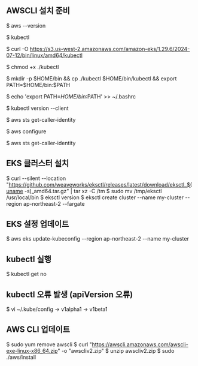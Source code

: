 ## AWSCLI 설치 준비
$ aws --version

$ kubectl

$ curl -O https://s3.us-west-2.amazonaws.com/amazon-eks/1.29.6/2024-07-12/bin/linux/amd64/kubectl

$ chmod +x ./kubectl

$ mkdir -p $HOME/bin && cp ./kubectl $HOME/bin/kubectl && export PATH=$HOME/bin:$PATH

$ echo 'export PATH=$HOME/bin:$PATH' >> ~/.bashrc

$ kubectl version --client

$ aws sts get-caller-identity

$ aws configure

$ aws sts get-caller-identity

## EKS 클러스터 설치
$ curl --silent --location "https://github.com/weaveworks/eksctl/releases/latest/download/eksctl_$(uname -s)_amd64.tar.gz" | tar xz -C /tm
$ sudo mv /tmp/eksctl /usr/local/bin
$ eksctl version
$ eksctl create cluster --name my-cluster --region ap-northeast-2 --fargate

## EKS 설정 업데이트
$ aws eks update-kubeconfig --region ap-northeast-2 --name my-cluster

## kubectl 실행
$ kubectl get no

## kubectl 오류 발생 (apiVersion 오류)
$ vi ~/.kube/config -> v1alpha1 -> v1beta1

## AWS CLI 업데이트
$ sudo yum remove awscli
$ curl "https://awscli.amazonaws.com/awscli-exe-linux-x86_64.zip" -o "awscliv2.zip"
$ unzip awscliv2.zip
$ sudo ./aws/install
